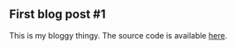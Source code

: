 ## First blog post #1

This is my bloggy thingy. The source code is available [here](https://github.com/superp00t/blogd).
